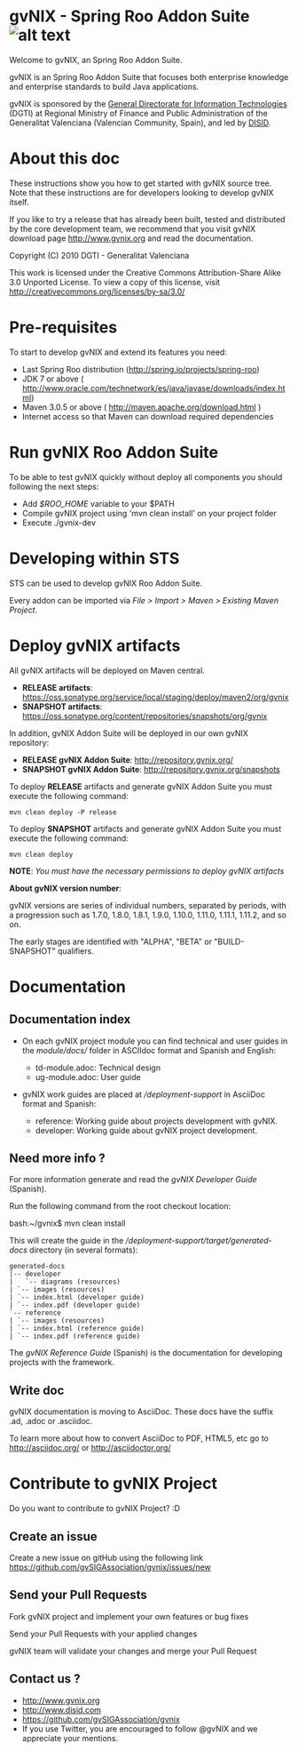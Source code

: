 gvNIX - Spring Roo Addon Suite ![alt text](https://travis-ci.org/gvSIGAssociation/gvnix.svg?branch=master "Build status")
======================================

Welcome to gvNIX, an Spring Roo Addon Suite.

gvNIX is an Spring Roo Addon Suite that focuses both enterprise knowledge and
enterprise standards to build Java applications.

gvNIX is sponsored by the <a href="http://www.dgti.gva.es/" target="_blank">General
Directorate for Information Technologies</a> (DGTI) at Regional Ministry of Finance
and Public Administration of the Generalitat Valenciana (Valencian Community, Spain),
and led by <a href="http://www.disid.com" target="_blank">DISID</a>.

About this doc
==============

These instructions show you how to get started with gvNIX source tree. Note
that these instructions are for developers looking to develop gvNIX itself.

If you like to try a release that has already been built, tested and
distributed by the core development team, we recommend that you visit gvNIX
download page http://www.gvnix.org and read the documentation.

Copyright (C) 2010 DGTI - Generalitat Valenciana

This work is licensed under the Creative Commons Attribution-Share Alike 3.0
Unported License. To view a copy of this license, visit
http://creativecommons.org/licenses/by-sa/3.0/

Pre-requisites
==============

To start to develop gvNIX and extend its features you need:

* Last Spring Roo distribution (http://spring.io/projects/spring-roo)
* JDK 7 or above ( http://www.oracle.com/technetwork/es/java/javase/downloads/index.html)
* Maven 3.0.5 or above ( http://maven.apache.org/download.html )
* Internet access so that Maven can download required dependencies

Run gvNIX Roo Addon Suite
===========================

To be able to test gvNIX quickly without deploy all components you should following the next steps:

* Add _$ROO_HOME_ variable to your $PATH
* Compile gvNIX project using 'mvn clean install' on your project folder
* Execute ./gvnix-dev

Developing within STS
==========================

STS can be used to develop gvNIX Roo Addon Suite.

Every addon can be imported via *File > Import > Maven > Existing Maven Project*.

Deploy gvNIX artifacts
=======================

All gvNIX artifacts will be deployed on Maven central.

* **RELEASE artifacts**: https://oss.sonatype.org/service/local/staging/deploy/maven2/org/gvnix
* **SNAPSHOT artifacts**: https://oss.sonatype.org/content/repositories/snapshots/org/gvnix

In addition, gvNIX Addon Suite will be deployed in our own gvNIX repository:

* **RELEASE gvNIX Addon Suite**: http://repository.gvnix.org/
* **SNAPSHOT gvNIX Addon Suite**: http://repository.gvnix.org/snapshots

To deploy **RELEASE** artifacts and generate gvNIX Addon Suite you must execute the following command:

	mvn clean deploy -P release

To deploy **SNAPSHOT** artifacts and generate gvNIX Addon Suite you must execute the following command:

	mvn clean deploy

**NOTE**: _You must have the necessary permissions to deploy gvNIX artifacts_

**About gvNIX version number**:

gvNIX versions are series of individual numbers, separated by periods, with a progression such as 1.7.0, 1.8.0, 1.8.1, 1.9.0, 1.10.0, 1.11.0, 1.11.1, 1.11.2, and so on.

The early stages are identified with "ALPHA", "BETA" or "BUILD-SNAPSHOT"
qualifiers.

Documentation
=============

Documentation index
-------------------

* On each gvNIX project module you can find technical and user guides in
the *module/docs/* folder in ASCIIdoc format and Spanish and English:

  * td-module.adoc: Technical design
  * ug-module.adoc: User guide

* gvNIX work guides are placed at _/deployment-support_ in AsciiDoc format and Spanish:

  * reference: Working guide about projects development with gvNIX.
  * developer: Working guide about gvNIX project development.

Need more info ?
----------------

For more information generate and read the *gvNIX Developer Guide* (Spanish).

Run the following command from the root checkout location:

   bash:~/gvnix$  mvn clean install

This will create the guide in the _/deployment-support/target/generated-docs_ directory (in several formats):

    generated-docs
    |-- developer
    |	`-- diagrams (resources)
    | `-- images (resources)
    | `-- index.html (developer guide)
    | `-- index.pdf (developer guide)
    `-- reference
    | `-- images (resources)
    | `-- index.html (reference guide)
    | `-- index.pdf (reference guide)


The *gvNIX Reference Guide* (Spanish) is the documentation for developing
projects with the framework.


Write doc
---------

gvNIX documentation is moving to AsciiDoc. These docs have the suffix .ad,
.adoc or .asciidoc.

To learn more about how to convert AsciiDoc to PDF, HTML5,
etc go to http://asciidoc.org/ or http://asciidoctor.org/


Contribute to gvNIX Project
==============================

Do you want to contribute to gvNIX Project? :D

Create an issue
-----------------
Create a new issue on gitHub using the following link
https://github.com/gvSIGAssociation/gvnix/issues/new

Send your Pull Requests
------------------------

Fork gvNIX project and implement your own features or bug fixes

Send your Pull Requests with your applied changes

gvNIX team will validate your changes and merge your Pull Request


Contact us ?
------------

* http://www.gvnix.org
* http://www.disid.com
* https://github.com/gvSIGAssociation/gvnix
* If you use Twitter, you are encouraged to follow @gvNIX and we appreciate your mentions.



